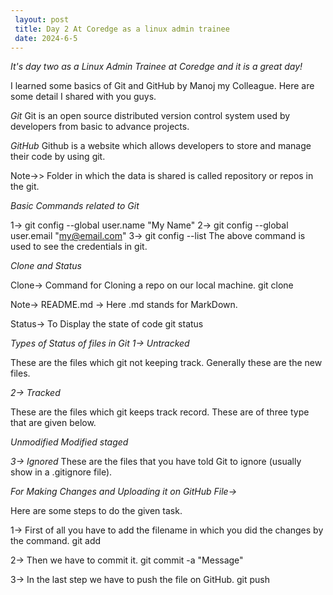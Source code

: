```yaml
---
 layout: post
 title: Day 2 At Coredge as a linux admin trainee
 date: 2024-6-5
---
```

 
*It's day two as a Linux Admin Trainee at Coredge and it is a great day!*

I learned some basics of Git and GitHub by Manoj my Colleague.
Here are some detail I shared with you guys.
   

*Git*
Git is an open source distributed version control system used by developers from basic to advance projects.
   
*GitHub*
Github is a website which allows developers to store and manage their code by using git.

Note->> Folder in which the data is shared is called repository or repos in the git.

*Basic Commands related to Git*


1-> git config --global user.name "My Name"
2-> git config --global user.email "my@email.com"
3-> git config --list 
The above command is used to see the credentials in git.

*Clone and Status*

 Clone-> Command for Cloning a repo on our local machine.
 git clone <https link from the github>

 Note-> README.md -> Here .md stands for MarkDown.

 Status-> To Display the state of code 
 git status
   


*Types of Status of files in Git*
*1-> Untracked*

These are the files which git not keeping track. Generally these are the new files.
   
*2-> Tracked*

These are the files which git keeps track record. These are of three type that are given below.

*Unmodified*
*Modified*
*staged*

*3-> Ignored*
These are the files that you have told Git to ignore (usually show in a .gitignore file).


*For Making Changes and Uploading it on GitHub File->*

Here are some steps to do the given task.

1-> First of all you have to add the filename in which you did the changes by the command.
git add <filename>

2-> Then we have to commit it.
git commit -a "Message"

3-> In the last step we have to push the file on GitHub.
git push <filename>

